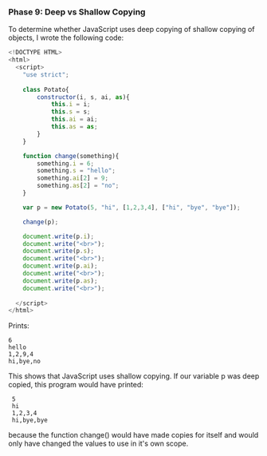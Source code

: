 ### Phase 9: Deep vs Shallow Copying

To determine whether JavaScript uses deep copying of shallow copying of 
objects, I wrote the following code:

```js
<!DOCTYPE HTML>
<html>
  <script>
    "use strict";
    
    class Potato{
        constructor(i, s, ai, as){
            this.i = i;
            this.s = s;
            this.ai = ai;
            this.as = as;
        }
    }

    function change(something){
        something.i = 6;
        something.s = "hello";
        something.ai[2] = 9;
        something.as[2] = "no";
    }

    var p = new Potato(5, "hi", [1,2,3,4], ["hi", "bye", "bye"]);

    change(p);

    document.write(p.i);
    document.write("<br>");
    document.write(p.s);
    document.write("<br>");
    document.write(p.ai);
    document.write("<br>");
    document.write(p.as);
    document.write("<br>");
    
  </script>
</html>

```

Prints:

	6
	hello
	1,2,9,4
	hi,bye,no

This shows that JavaScript uses shallow copying. If our variable p was
deep copied, this program would have printed:

     5
     hi
     1,2,3,4
     hi,bye,bye

because the function change() would have made copies for itself and would only have changed the values to use in it's own scope.